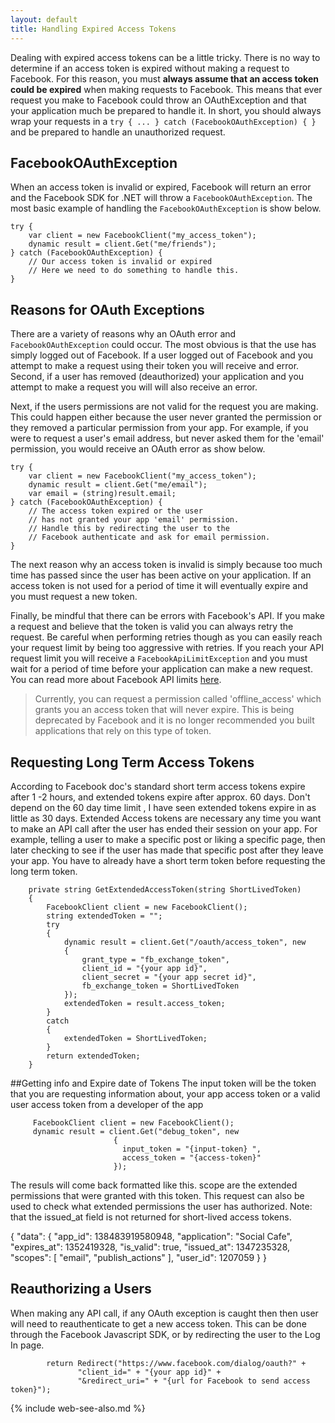 ```yaml
---
layout: default
title: Handling Expired Access Tokens
---
```


Dealing with expired access tokens can be a little tricky. There is no way to determine if an access token is expired without making a request to Facebook. For this reason, you must **always assume that an access token could be expired** when making requests to Facebook. This means that ever request you make to Facebook could throw an OAuthException and that your application much be prepared to handle it. In short, you should always wrap your requests in a ```try { ... } catch (FacebookOAuthException) { }``` and be prepared to handle an unauthorized request.

## FacebookOAuthException
When an access token is invalid or expired, Facebook will return an error and the Facebook SDK for .NET will throw a ```FacebookOAuthException```. The most basic example of handling the ```FacebookOAuthException``` is show below.

	try {
		var client = new FacebookClient("my_access_token");
		dynamic result = client.Get("me/friends");
	} catch (FacebookOAuthException) {
		// Our access token is invalid or expired
		// Here we need to do something to handle this.
	}

## Reasons for OAuth Exceptions
There are a variety of reasons why an OAuth error and ```FacebookOAuthException``` could occur. The most obvious is that the use has simply logged out of Facebook. If a user logged out of Facebook and you attempt to make a request using their token you will receive and error. Second, if a user has removed (deauthorized) your application and you attempt to make a request you will will also receive an error. 

Next, if the users permissions are not valid for the request you are making. This could happen either because the user never granted the permission or they removed a particular permission from your app. For example, if you were to request a user's email address, but never asked them for the 'email' permission, you would receive an OAuth error as show below.

	try {
		var client = new FacebookClient("my_access_token");
		dynamic result = client.Get("me/email");
		var email = (string)result.email;
	} catch (FacebookOAuthException) {
		// The access token expired or the user 
		// has not granted your app 'email' permission.
		// Handle this by redirecting the user to the
		// Facebook authenticate and ask for email permission.
	}

The next reason why an access token is invalid is simply because too much time has passed since the user has been active on your application. If an access token is not used for a period of time it will eventually expire and you must request a new token.

Finally, be mindful that there can be errors with Facebook's API. If you make a request and believe that the token is valid you can always retry the request. Be careful when performing retries though as you can easily reach your request limit by being too aggressive with retries. If you reach your API request limit you will receive a ```FacebookApiLimitException``` and you must wait for a period of time before your application can make a new request. You can read more about Facebook API limits [here](/docs/web/handling-api-limit-errors.html).

> Currently, you can request a permission called 'offline_access' which grants you an access token that will never expire. This is being deprecated by Facebook and it is no longer recommended you built applications that rely on this type of token.

## Requesting Long Term Access Tokens
According to Facebook doc's standard short term access tokens expire after 1 -2 hours, and extended tokens expire after approx. 60 days.  Don't depend on the 60 day time limit , I have seen extended tokens expire in as little as 30 days.  Extended Access tokens are necessary any time you want to make an API call after the user has ended their session on your app.  For example, telling a user to make a specific post or liking a specific page, then later checking to see if the user has made that specific post after they leave your app.  You have to already have a short term token before requesting the long term token.

        private string GetExtendedAccessToken(string ShortLivedToken)
        {
            FacebookClient client = new FacebookClient();
            string extendedToken = "";
            try
            {
                dynamic result = client.Get("/oauth/access_token", new
                {
                    grant_type = "fb_exchange_token",
                    client_id = "{your app id}",
                    client_secret = "{your app secret id}",
                    fb_exchange_token = ShortLivedToken
                });
                extendedToken = result.access_token;
            }
            catch
            {
                extendedToken = ShortLivedToken;
            }
            return extendedToken;
        }

##Getting info and Expire date of Tokens
The input token will be the token that you are requesting information about, your app access token or a valid user access token from a developer of the app

         FacebookClient client = new FacebookClient();
         dynamic result = client.Get("debug_token", new
                           {
                             input_token = "{input-token} ",
                             access_token = "{access-token}"
                           });

The resuls will come back formatted like this.  scope are the extended permissions that were granted with this token.  This request can also be used to check what extended permissions the user has authorized.  Note:  that the issued_at field is not returned for short-lived access tokens.

{
        "data": {
            "app_id": 138483919580948, 
            "application": "Social Cafe", 
            "expires_at": 1352419328, 
            "is_valid": true, 
            "issued_at": 1347235328, 
            "scopes": [
                "email", 
                "publish_actions"
            ], 
            "user_id": 1207059
        }
    }



## Reauthorizing a Users
When making any API call, if any OAuth exception is caught then then user will need to reauthenticate to get a new access token.  This can be done through the Facebook Javascript SDK, or by redirecting the user to the Log In page.

            return Redirect("https://www.facebook.com/dialog/oauth?" +
                   "client_id=" + "{your app id}" +
                   "&redirect_uri=" + "{url for Facebook to send access token}");


{% include web-see-also.md %}